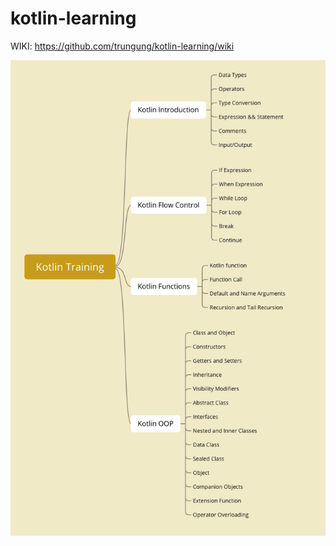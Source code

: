 # kotlin-learning

WIKI: https://github.com/trungung/kotlin-learning/wiki

![Kotlin Training](https://github.com/trungung/kotlin-learning/blob/master/Kotlin%20Tutorial%20Mindmap.png)

